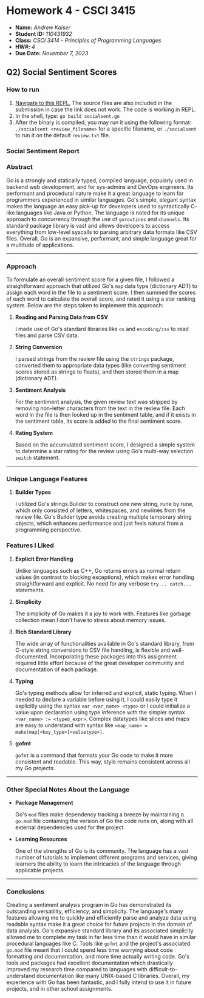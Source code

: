 # Homework 4 - CSCI 3415

- **Name:** *Andrew Kaiser*
- **Student ID:** *110431932*
- **Class:** *CSCI 3414 - Principles of Programming Languages*
- **HW#:** *4*
- **Due Date:** *November 7, 2023*

## Q2) Social Sentiment Scores

### How to run

1. [Navigate to this REPL.](https://replit.com/join/teqpaondka-andrewkaiser5) The source files are also included in the submission in case the link does not work. The code is working in REPL.
2. In the shell, type: `go build socialsent.go`
3. After the binary is compiled, you may run it using the following format: `./socialsent <review_filename>` for a specific filename, or `./socialsent` to run it on the default `review.txt` file.

### **Social Sentiment Report**

### Abstract

Go is a strongly and statically typed, compiled language, popularly used in backend web development, and for sys-admins and DevOps engineers. Its performant and procedural nature make it a great language to learn for programmers experienced in similar languages. Go's simple, elegant syntax makes the language an easy pick-up for developers used to syntactically C-like languages like Java or Python. The language is noted for its unique approach to concurrency through the use of `goroutines` and `channels`. Its standard package library is vast and allows developers to access everything from low-level syscalls to parsing arbitrary data formats like CSV files. Overall, Go is an expansive, performant, and simple language great for a multitude of applications.

---

### Approach

To formulate an overall sentiment score for a given file, I followed a straightforward approach that utilized Go's `map` data type (dictionary ADT) to assign each word in the file to a sentiment score. I then summed the scores of each word to calculate the overall score, and rated it using a star ranking system. Below are the steps taken to implement this approach:

1. **Reading and Parsing Data from CSV**

    I made use of Go's standard libraries like `os` and `encoding/csv` to read files and parse CSV data.
  
2. **String Conversion**

    I parsed strings from the review file using the `strings` package, converted them to appropriate data types (like converting sentiment scores stored as strings to floats), and then stored them in a map (dictionary ADT).

3. **Sentiment Analysis**

    For the sentiment analysis, the given review text was stripped by removing non-letter characters from the text in the review file. Each word in the file is then looked up in the sentiment table, and if it exists in the sentiment table, its score is added to the final sentiment score.

4. **Rating System**

    Based on the accumulated sentiment score, I designed a simple system to determine a star rating for the review using Go's multi-way selection `switch` statement.

---

### Unique Language Features

1. **Builder Types**

    I utilized Go's strings.Builder to construct one new string, rune by rune, which only consisted of letters, whitespaces, and newlines from the review file. Go's Builder type avoids creating multiple temporary string objects, which enhances performance and just feels natural from a programming perspective.

### Features I Liked

1. **Explicit Error Handling**

    Unlike languages such as C++, Go returns errors as normal return values (in contrast to blocking exceptions), which makes error handling straightforward and explicit. No need for any verbose `try... catch...` statements.

2. **Simplicity**

    The simplicity of Go makes it a joy to work with. Features like garbage collection mean I don't have to stress about memory issues.

3. **Rich Standard Library**

    The wide array of functionalities available in Go's standard library, from C-style string conversions to CSV file handling, is flexible and well-documented. Incorporating these packages into this assignment required little effort because of the great developer community and documentation of each package.

4. **Typing**

    Go's typing methods allow for inferred and explicit, static typing. When I needed to declare a variable before using it, I could easily type it explicitly using the syntax `var <var_name> <type>` or I could initialize a value upon declaration using type inference with the simpler syntax `<var_name> := <typed_expr>`. Complex datatypes like slices and maps are easy to understand with syntax like `<map_name> = make(map[<key_type>]<valuetype>)`.

5. **gofmt**

    `gofmt` is a command that formats your Go code to make it more consistent and readable. This way, style remains consistent across all my Go projects.

---

### Other Special Notes About the Language

- **Package Management**

    Go's `mod` files make dependency tracking a breeze by maintaining a `go.mod` file containing the version of Go the code runs on, along with all external dependencies used for the project.

- **Learning Resources**

    One of the strengths of Go is its community. The language has a vast number of tutorials to implement different programs and services, giving learners the ability to learn the intricacies of the language through applicable projects.

---

### Conclusions

Creating a sentiment analysis program in Go has demonstrated its outstanding versatility, efficiency, and simplicity. The language's many features allowing me to quickly and efficiently parse and analyze data using readable syntax make it a great choice for future projects in the domain of data analysis. Go's expansive standard library and its associated simplicity allowed me to complete my task in far less time than it would have in similar procedural languages like C. Tools like `gofmt` and the project's associated `go.mod` file meant that I could spend less time worrying about code formatting and documentation, and more time actually writing code. Go's tools and packages had excellent documentation which drastically improved my research time compared to languages with difficult-to-understand documentation like many UNIX-based C libraries. Overall, my experience with Go has been fantastic, and I fully intend to use it in future projects, and in other school assignments.
